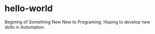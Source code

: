 # hello-world
Begining of Something New
New to Programing. Hoping to develop new skills in Automation.
